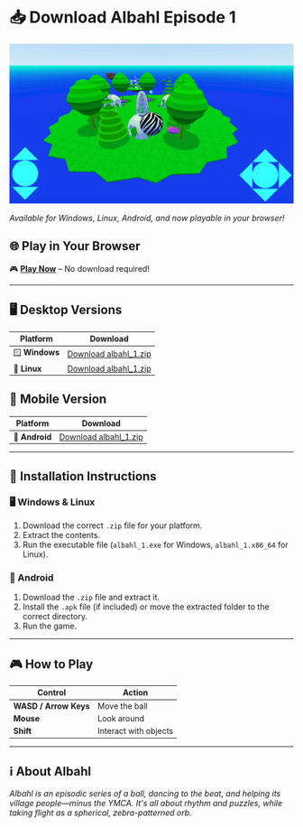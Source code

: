 # 📥 Download Albahl Episode 1

![Albahl](assets/bd8.slider.01.gif)  

_Available for Windows, Linux, Android, and now playable in your browser!_  

## 🌐 Play in Your Browser  
🎮 **[Play Now](https://jacksonelfersbd8.github.io/ab1/)** – No download required!  

---

## 🖥️ Desktop Versions  
| Platform | Download |
|----------|----------|
| 🪟 **Windows** | [Download albahl_1.zip](https://github.com/jacksonelfersbd8/ab1/raw/refs/heads/master/windows/albahl_1.zip) |
| 🐧 **Linux** | [Download albahl_1.zip](https://github.com/jacksonelfersbd8/ab1/raw/refs/heads/master/linux/albahl_1.zip) |

## 📱 Mobile Version  
| Platform | Download |
|----------|----------|
| 🤖 **Android** | [Download albahl_1.zip](https://github.com/jacksonelfersbd8/ab1/raw/refs/heads/master/android/albahl_1.zip) |

---

## 📜 Installation Instructions  
### 🖥️ Windows & Linux  
1. Download the correct `.zip` file for your platform.  
1. Extract the contents.  
3. Run the executable file (`albahl_1.exe` for Windows, `albahl_1.x86_64` for Linux).  

### 📱 Android  
1. Download the `.zip` file and extract it.  
1. Install the `.apk` file (if included) or move the extracted folder to the correct directory.  
3. Run the game.  

---

## 🎮 How to Play  
| Control | Action |
|---------|--------|
| **WASD / Arrow Keys** | Move the ball |
| **Mouse** | Look around |
| **Shift** | Interact with objects |

---

## ℹ️ About Albahl  
_Albahl is an episodic series of a ball, dancing to the beat, and helping its village people—minus the YMCA. It's all about rhythm and puzzles, while taking flight as a spherical, zebra-patterned orb._  

